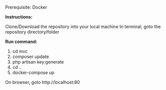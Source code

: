 Prerequisite: Docker

**Instructions:**

Clone/Download the repository into your local machine
In terminal, goto the repository directory/folder

**Run command:** 
1. cd mvc
2. composer update
3. php artisan key:generate
4. cd ..
5. docker-compose up

On browser, goto http://localhost:80

